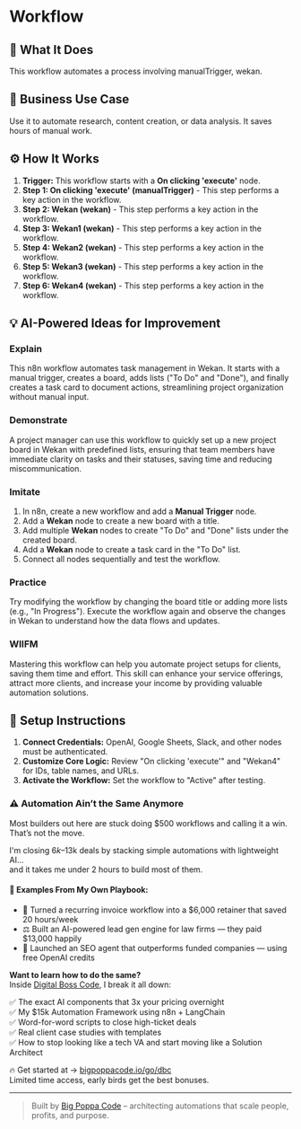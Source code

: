 # Workflow

## 🚀 What It Does
This workflow automates a process involving manualTrigger, wekan.

## 💼 Business Use Case
Use it to automate research, content creation, or data analysis. It saves hours of manual work.

## ⚙️ How It Works
1.  **Trigger:** This workflow starts with a **On clicking 'execute'** node.
2. **Step 1: On clicking 'execute' (manualTrigger)** - This step performs a key action in the workflow.
3. **Step 2: Wekan (wekan)** - This step performs a key action in the workflow.
4. **Step 3: Wekan1 (wekan)** - This step performs a key action in the workflow.
5. **Step 4: Wekan2 (wekan)** - This step performs a key action in the workflow.
6. **Step 5: Wekan3 (wekan)** - This step performs a key action in the workflow.
7. **Step 6: Wekan4 (wekan)** - This step performs a key action in the workflow.

## 💡 AI-Powered Ideas for Improvement
### Explain
This n8n workflow automates task management in Wekan. It starts with a manual trigger, creates a board, adds lists ("To Do" and "Done"), and finally creates a task card to document actions, streamlining project organization without manual input.

### Demonstrate
A project manager can use this workflow to quickly set up a new project board in Wekan with predefined lists, ensuring that team members have immediate clarity on tasks and their statuses, saving time and reducing miscommunication.

### Imitate
1. In n8n, create a new workflow and add a **Manual Trigger** node.
2. Add a **Wekan** node to create a new board with a title.
3. Add multiple **Wekan** nodes to create "To Do" and "Done" lists under the created board.
4. Add a **Wekan** node to create a task card in the "To Do" list.
5. Connect all nodes sequentially and test the workflow.

### Practice
Try modifying the workflow by changing the board title or adding more lists (e.g., "In Progress"). Execute the workflow again and observe the changes in Wekan to understand how the data flows and updates.

### WIIFM
Mastering this workflow can help you automate project setups for clients, saving them time and effort. This skill can enhance your service offerings, attract more clients, and increase your income by providing valuable automation solutions.

## 🔧 Setup Instructions
1. **Connect Credentials:** OpenAI, Google Sheets, Slack, and other nodes must be authenticated.
2. **Customize Core Logic:** Review "On clicking 'execute'" and "Wekan4" for IDs, table names, and URLs.
3. **Activate the Workflow:** Set the workflow to "Active" after testing.

### ⚠️ Automation Ain’t the Same Anymore

Most builders out here are stuck doing $500 workflows and calling it a win.  
That’s not the move.  

I'm closing $6k–$13k deals by stacking simple automations with lightweight AI...  
and it takes me under 2 hours to build most of them.

#### 🧠 Examples From My Own Playbook:
- 🔁 Turned a recurring invoice workflow into a $6,000 retainer that saved 20 hours/week  
- ⚖️ Built an AI-powered lead gen engine for law firms — they paid $13,000 happily  
- 🚀 Launched an SEO agent that outperforms funded companies — using free OpenAI credits  

**Want to learn how to do the same?**  
Inside [Digital Boss Code](https://bigpoppacode.io/go/dbc), I break it all down:

✅ The exact AI components that 3x your pricing overnight  
✅ My $15k Automation Framework using n8n + LangChain  
✅ Word-for-word scripts to close high-ticket deals  
✅ Real client case studies with templates  
✅ How to stop looking like a tech VA and start moving like a Solution Architect  

🔥 Get started at → [bigpoppacode.io/go/dbc](https://bigpoppacode.io/go/dbc)  
Limited time access, early birds get the best bonuses.

---
> Built by [Big Poppa Code](https://bigpoppacode.io) – architecting automations that scale people, profits, and purpose.
